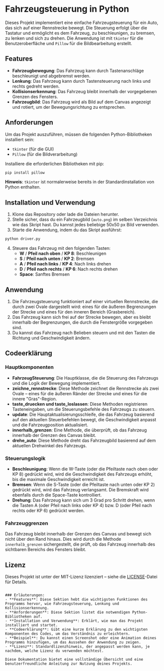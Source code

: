 # Fahrzeugsteuerung in Python

Dieses Projekt implementiert eine einfache Fahrzeugsteuerung für ein Auto, das sich auf einer Rennstrecke bewegt. Die Steuerung erfolgt über die Tastatur und ermöglicht es dem Fahrzeug, zu beschleunigen, zu bremsen, zu lenken und sich zu drehen. Die Anwendung ist mit `tkinter` für die Benutzeroberfläche und `Pillow` für die Bildbearbeitung erstellt.

## Features

- **Fahrzeugbewegung**: Das Fahrzeug kann durch Tastenanschläge beschleunigt und abgebremst werden.
- **Lenkung**: Das Fahrzeug kann durch Tastensteuerung nach links und rechts gedreht werden.
- **Kollisionserkennung**: Das Fahrzeug bleibt innerhalb der vorgegebenen Grenzen des Fensters.
- **Fahrzeugbild**: Das Fahrzeug wird als Bild auf dem Canvas angezeigt und rotiert, um der Bewegungsrichtung zu entsprechen.

## Anforderungen

Um das Projekt auszuführen, müssen die folgenden Python-Bibliotheken installiert sein:

- `tkinter` (für die GUI)
- `Pillow` (für die Bildverarbeitung)

Installiere die erforderlichen Bibliotheken mit pip:

```bash
pip install pillow
```

**Hinweis**: `tkinter` ist normalerweise bereits in der Standardinstallation von Python enthalten.

## Installation und Verwendung

1. Klone das Repository oder lade die Dateien herunter.
2. Stelle sicher, dass du ein Fahrzeugbild (`auto.png`) im selben Verzeichnis wie das Skript hast. Du kannst jedes beliebige 50x50 px Bild verwenden.
3. Starte die Anwendung, indem du das Skript ausführst:

```bash
python driver.py
```

4. Steuere das Fahrzeug mit den folgenden Tasten:
   - **W** / **Pfeil nach oben** / **KP 8**: Beschleunigen
   - **S** / **Pfeil nach unten** / **KP 2**: Bremsen
   - **A** / **Pfeil nach links** / **KP 4**: Nach links drehen
   - **D** / **Pfeil nach rechts** / **KP 6**: Nach rechts drehen
   - **Space**: Sanftes Bremsen

## Anwendung

1. Die Fahrzeugsteuerung funktioniert auf einer virtuellen Rennstrecke, die durch zwei Ovale dargestellt wird: eines für die äußeren Begrenzungen der Strecke und eines für den inneren Bereich (Grasbereich).
2. Das Fahrzeug kann sich frei auf der Strecke bewegen, aber es bleibt innerhalb der Begrenzungen, die durch die Fenstergröße vorgegeben sind.
3. Du kannst das Fahrzeug nach Belieben steuern und mit den Tasten die Richtung und Geschwindigkeit ändern.

## Codeerklärung

### Hauptkomponenten

- **FahrzeugSteuerung**: Die Hauptklasse, die die Steuerung des Fahrzeugs und die Logik der Bewegung implementiert.
- **zeichne_rennstrecke**: Diese Methode zeichnet die Rennstrecke als zwei Ovale – eines für die äußeren Ränder der Strecke und eines für die innere "Gras"-Region.
- **taste_druecken und taste_loslassen**: Diese Methoden registrieren Tasteneingaben, um die Steuerungsbefehle des Fahrzeugs zu steuern.
- **update**: Die Hauptaktualisierungsschleife, die das Fahrzeug basierend auf den aktuellen Steuerbefehlen bewegt, die Geschwindigkeit anpasst und die Fahrzeugposition aktualisiert.
- **innerhalb_grenzen**: Eine Methode, die überprüft, ob das Fahrzeug innerhalb der Grenzen des Canvas bleibt.
- **drehe_auto**: Diese Methode dreht das Fahrzeugbild basierend auf dem aktuellen Drehwinkel des Fahrzeugs.

### Steuerungslogik

- **Beschleunigung**: Wenn die W-Taste (oder die Pfeiltaste nach oben oder KP 8) gedrückt wird, wird die Geschwindigkeit des Fahrzeugs erhöht, bis die maximale Geschwindigkeit erreicht ist.
- **Bremsen**: Wenn die S-Taste (oder die Pfeiltaste nach unten oder KP 2) gedrückt wird, wird das Fahrzeug verlangsamt. Die Bremskraft wird ebenfalls durch die Space-Taste kontrolliert.
- **Drehung**: Das Fahrzeug kann sich um 3 Grad pro Schritt drehen, wenn die Tasten A (oder Pfeil nach links oder KP 4) bzw. D (oder Pfeil nach rechts oder KP 6) gedrückt werden.

### Fahrzeuggrenzen

Das Fahrzeug bleibt innerhalb der Grenzen des Canvas und bewegt sich nicht über den Rand hinaus. Dies wird durch die Methode `innerhalb_grenzen` sichergestellt, die prüft, ob das Fahrzeug innerhalb des sichtbaren Bereichs des Fensters bleibt.

## Lizenz

Dieses Projekt ist unter der MIT-Lizenz lizenziert – siehe die [LICENSE](LICENSE)-Datei für Details.
```

### Erläuterungen:
- **Features**: Diese Sektion hebt die wichtigsten Funktionen des Programms hervor, wie Fahrzeugsteuerung, Lenkung und Kollisionserkennung.
- **Anforderungen**: Diese Sektion listet die notwendigen Python-Bibliotheken auf.
- **Installation und Verwendung**: Erklärt, wie man das Projekt installiert und startet.
- **Codeerklärung**: Gibt eine kurze Erklärung zu den wichtigsten Komponenten des Codes, um das Verständnis zu erleichtern.
- **Beispiel**: Du kannst einen Screenshot oder eine Animation deines Programms hinzufügen, um das Aussehen der Anwendung zu zeigen.
- **Lizenz**: Standardlizenzhinweis, der angepasst werden kann, je nachdem, welche Lizenz du verwenden möchtest.

Diese Dokumentation bietet eine vollständige Übersicht und eine benutzerfreundliche Anleitung zur Nutzung deines Projekts.
